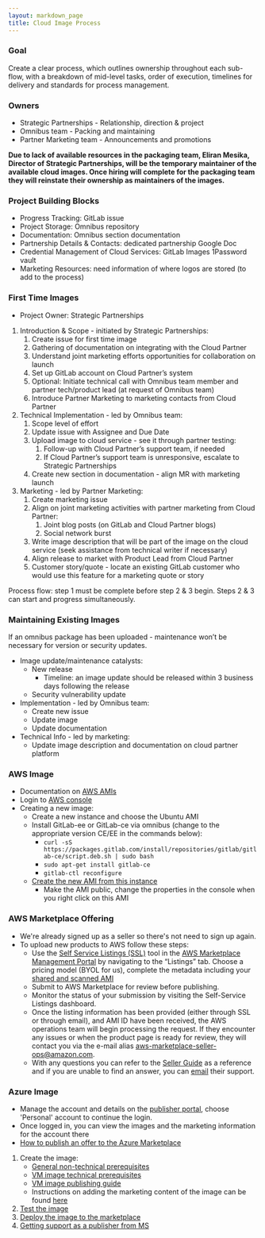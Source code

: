 ```yaml
---
layout: markdown_page
title: Cloud Image Process
---
```


### Goal

Create a clear process, which outlines ownership throughout each sub-flow, with a breakdown of mid-level tasks, order of execution, timelines for delivery and standards for process management.

### Owners

- Strategic Partnerships - Relationship, direction & project
- Omnibus team - Packing and maintaining
- Partner Marketing team - Announcements and promotions

**Due to lack of available resources in the packaging team, Eliran Mesika, Director
of Strategic Partnerships, will be the temporary maintainer of the available cloud images. Once hiring
will complete for the packaging team they will reinstate their ownership as maintainers of the images.**

### Project Building Blocks

- Progress Tracking: GitLab issue
- Project Storage: Omnibus repository
- Documentation: Omnibus section documentation
- Partnership Details & Contacts: dedicated partnership Google Doc
- Credential Management of Cloud Services: GitLab Images 1Password vault
- Marketing Resources: need information of where logos are stored (to add to the process)

### First Time Images

- Project Owner: Strategic Partnerships

1. Introduction & Scope - initiated by Strategic Partnerships:
    1. Create issue for first time image
    1. Gathering of documentation on integrating with the Cloud Partner
    1. Understand joint marketing efforts opportunities for collaboration on launch
    1. Set up GitLab account on Cloud Partner’s system
    1. Optional: Initiate technical call with Omnibus team member and partner tech/product lead (at request of Omnibus team)
    1. Introduce Partner Marketing to marketing contacts from Cloud Partner
1. Technical Implementation - led by Omnibus team:
    1. Scope level of effort
    1. Update issue with Assignee and Due Date
    1. Upload image to cloud service - see it through partner testing:
        1. Follow-up with Cloud Partner’s support team, if needed
        1. If Cloud Partner’s support team is unresponsive, escalate to Strategic Partnerships
    1. Create new section in documentation - align MR with marketing launch
1. Marketing - led by Partner Marketing:
    1. Create marketing issue
    1. Align on joint marketing activities with partner marketing from Cloud Partner:
        1. Joint blog posts (on GitLab and Cloud Partner blogs)
        1. Social network burst
    1. Write image description that will be part of the image on the cloud service (seek assistance from technical writer if necessary)
    1. Align release to market with Product Lead from Cloud Partner
    1. Customer story/quote - locate an existing GitLab customer who would use this feature for a marketing quote or story

Process flow: step 1 must be complete before step 2 & 3 begin. Steps 2 & 3 can start and progress simultaneously.

### Maintaining Existing Images

If an omnibus package has been uploaded - maintenance won’t be necessary for version or security updates.

- Image update/maintenance catalysts:
    - New release
        - Timeline: an image update should be released within 3 business days following the release
    - Security vulnerability update
- Implementation - led by Omnibus team:
    - Create new issue
    - Update image
    - Update documentation
- Technical Info - led by marketing:
    - Update image description and documentation on cloud partner platform

### AWS Image

- Documentation on [AWS AMIs](http://docs.aws.amazon.com/AWSEC2/latest/UserGuide/AMIs.html)
- Login to [AWS console](https://console.aws.amazon.com/ec2/v2/home?region=us-east-1#Instances:sort=publicIp)
- Creating a new image:
    - Create a new instance and choose the Ubuntu AMI
    - Install GitLab-ee or GitLab-ce via omnibus (change to the appropriate version CE/EE in the commands below):
        - `curl -sS https://packages.gitlab.com/install/repositories/gitlab/gitlab-ce/script.deb.sh | sudo bash`
        - `sudo apt-get install gitlab-ce`
        - `gitlab-ctl reconfigure`
    - [Create the new AMI from this instance](http://docs.aws.amazon.com/AWSToolkitVS/latest/UserGuide/tkv-create-ami-from-instance.html)
        - Make the AMI public, change the properties in the console when you right click on this AMI

### AWS Marketplace Offering

- We're already signed up as a seller so there's not need to sign up again.
- To upload new products to AWS follow these steps:
    - Use the [Self Service Listings (SSL)](https://aws.amazon.com/marketplace/management/products/?) tool in the [AWS Marketplace Management Portal](https://aws.amazon.com/marketplace/management/tour/) by navigating to the “Listings” tab.  Choose a pricing model (BYOL for us), complete the metadata including your [shared and scanned AMI](https://aws.amazon.com/marketplace/management/manage-products/?#/manage-amis.unshared)
    - Submit to AWS Marketplace for review before publishing.
    - Monitor the status of your submission by visiting the Self-Service Listings dashboard.
    - Once the listing information has been provided (either through SSL or through email), and AMI ID have been received, the AWS operations team will begin processing the request. If they encounter any issues or when the product page is ready for review, they will contact you via the e-mail alias [aws-marketplace-seller-ops@amazon.com](mailto:aws-marketplace-seller-ops@amazon.com).
    - With any questions you can refer to the [Seller Guide](http://awsmp-loadforms.s3.amazonaws.com/AWS_Marketplace_-_Seller_Guide.pdf) as a reference and if you are unable to find an answer, you can [email](mailto:aws-marketplace-sellers@amazon.com) their support.

### Azure Image

- Manage the account and details on the [publisher portal](https://publish.windowsazure.com/), choose 'Personal' account
    to continue the login.
- Once logged in, you can view the images and the marketing information for the account there
- [How to publish an offer to the Azure Marketplace](https://azure.microsoft.com/en-us/documentation/articles/marketplace-publishing-getting-started/)

1. Create the image:
    - [General non-technical prerequisites](https://azure.microsoft.com/en-us/documentation/articles/marketplace-publishing-pre-requisites/)
    - [VM image technical prerequisites](https://azure.microsoft.com/en-us/documentation/articles/marketplace-publishing-vm-image-creation-prerequisites/)
    - [VM image publishing guide](https://azure.microsoft.com/en-us/documentation/articles/marketplace-publishing-vm-image-creation/)
    - Instructions on adding the marketing content of the image can be found [here](https://azure.microsoft.com/en-us/documentation/articles/marketplace-publishing-push-to-staging/)
1. [Test the image](https://azure.microsoft.com/en-us/documentation/articles/marketplace-publishing-vm-image-test-in-staging/)
1. [Deploy the image to the marketplace](https://azure.microsoft.com/en-us/documentation/articles/marketplace-publishing-push-to-production/)
1. [Getting support as a publisher from MS](https://azure.microsoft.com/en-us/documentation/articles/marketplace-publishing-get-publisher-support/)
